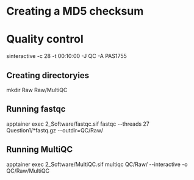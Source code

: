 # Creating a MD5 checksum

# Quality control
sinteractive -c 28 -t 00:10:00 -J QC -A PAS1755
## Creating directoryies
mkdir Raw Raw/MultiQC


## Running fastqc
apptainer exec 2_Software/fastqc.sif fastqc --threads 27 Question1/*fastq.gz --outdir=QC/Raw/

## Running MultiQC
apptainer exec 2_Software/MultiQC.sif multiqc QC/Raw/ --interactive -o QC/Raw/MultiQC 

